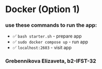 # Docker (Option 1)

### use these commands to run the app:
- ✅ `bash starter.sh` - prepare app
- ✅ `sudo docker compose up` - run app
- ✅ `localhost:2603` - visit app

### Grebennikova Elizaveta, b2-IFST-32


